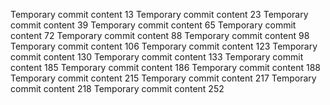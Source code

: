 Temporary commit content 13
Temporary commit content 23
Temporary commit content 39
Temporary commit content 65
Temporary commit content 72
Temporary commit content 88
Temporary commit content 98
Temporary commit content 106
Temporary commit content 123
Temporary commit content 130
Temporary commit content 133
Temporary commit content 185
Temporary commit content 186
Temporary commit content 188
Temporary commit content 215
Temporary commit content 217
Temporary commit content 218
Temporary commit content 252
